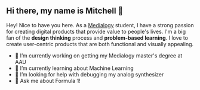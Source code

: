 ## Hi there, my name is Mitchell 👋

Hey! Nice to have you here. As a <a href="https://www.en.aau.dk/education/master/medialogy-cph">Medialogy</a> student, 
I have a strong passion for creating digital products that provide value to people's lives. I'm a big fan of the <strong>design thinking</strong> process and <strong>problem-based learning</strong>.
I love to create user-centric products that are both functional and visually appealing.

- 🔭 I’m currently working on getting my Medialogy master's degree at AAU
- 🌱 I’m currently learning about Machine Learning
- 🤔 I’m looking for help with debugging my analog synthesizer
- 💬 Ask me about Formula 1!
<!--
**DiscoLucas/DiscoLucas** is a ✨ _special_ ✨ repository because its `README.md` (this file) appears on your GitHub profile.

Here are some ideas to get you started:

- 🔭 I’m currently working on ...
- 🌱 I’m currently learning ...
- 👯 I’m looking to collaborate on ...
- 🤔 I’m looking for help with ...
- 💬 Ask me about ...
- 📫 How to reach me: ...
- 😄 Pronouns: ...
- ⚡ Fun fact: ...
-->
